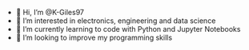 - 👋 Hi, I’m @K-Giles97
- 👀 I’m interested in electronics, engineering and data science
- 🌱 I’m currently learning to code with Python and Jupyter Notebooks
- 💞️ I’m looking to improve my programming skills

<!---
K-Giles97/K-Giles97 is a ✨ special ✨ repository because its `README.md` (this file) appears on your GitHub profile.
You can click the Preview link to take a look at your changes.
--->
